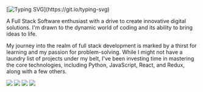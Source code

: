 [![Typing SVG](https://readme-typing-svg.demolab.com?font=lato&duration=1000&color=BAD974&multiline=true&width=435&lines=Hi%2C+I'm+Alex!)](https://git.io/typing-svg)

<p>A Full Stack Software enthusiast with a drive to create innovative digital solutions. I'm drawn to the dynamic world of coding and its ability to bring ideas to life.</p>

<p>My journey into the realm of full stack development is marked by a thirst for learning and my passion for problem-solving. While I might not have a laundry list of projects under my belt, I've been investing time in mastering the core technologies, including Python, JavaScript, React, and Redux, along with a few others.</p>

<!-- ![Top Langs](https://github-readme-stats.vercel.app/api/top-langs/?username=vallem13&hide=glsl,mako,php,shell&langs_count=10&theme=ocean_dark) ![Anurag's GitHub stats](https://github-readme-stats.vercel.app/api?username=vallem13&hide=stars,prs,contribs&show_icons=true&theme=ocean_dark) -->

<div></div>

<!--<div style="display: flex; justify-content: center;">
    <img src="https://github-readme-stats.vercel.app/api/top-langs/?username=vallem13&hide=glsl,mako,php,shell&langs_count=10&theme=ocean_dark" alt="Top Langs" />
    <img src="https://github-readme-stats.vercel.app/api?username=vallem13&hide=stars,prs,contribs&show_icons=true&theme=ocean_dark" alt="GitHub stats" />
</div>-->

<div>
    <img src="http://github-profile-summary-cards.vercel.app/api/cards/profile-details?username=vallem13&theme=radical" />
    <img src="http://github-profile-summary-cards.vercel.app/api/cards/repos-per-language?username=vallem13&theme=radical&exclude={exclude}" />
    <img src="http://github-profile-summary-cards.vercel.app/api/cards/most-commit-language?username=vallem13&theme=radical&exclude={exclude}" />
    <img src="http://github-profile-summary-cards.vercel.app/api/cards/stats?username=vallem13&theme=radical" />
</div>





<!-- ![Peek 2020-07-09 15-53](https://user-images.githubusercontent.com/7910856/87048834-84abea80-c1fc-11ea-9342-27b96a046ba4.gif) -->

<!--
**vallem13/vallem13** is a ✨ _special_ ✨ repository because its `README.md` (this file) appears on your GitHub profile.

Here are some ideas to get you started:

- 🔭 I’m currently working on ...
- 🌱 I’m currently learning ...
- 👯 I’m looking to collaborate on ...
- 🤔 I’m looking for help with ...
- 💬 Ask me about ...
- 📫 How to reach me: ...
- 😄 Pronouns: ...
- ⚡ Fun fact: ...
-->
